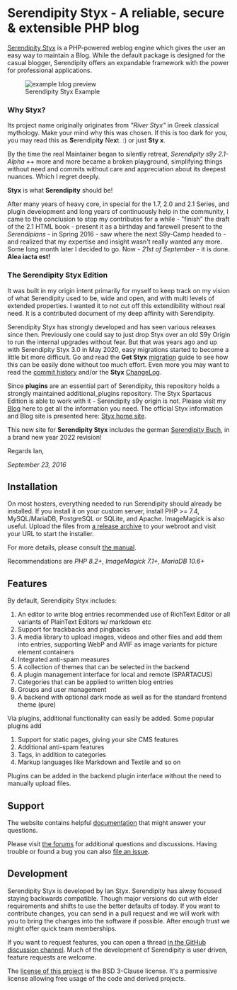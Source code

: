 # Serendipity Styx - A reliable, secure & extensible PHP blog

[Serendipity Styx](https://ophian.github.io/) is a PHP-powered weblog engine which gives the user an easy way to maintain a Blog. While the default package is designed for the casual blogger, Serendipity offers an expandable framework with the power for professional applications.

<figure markdown="1">
  <picture>
    <source type="image/avif" srcset="https://ophian.github.io/i/v/styx_example_blog.avif">
    <source type="image/webp" srcset="https://ophian.github.io/i/v/styx_example_blog.webp">
    <img src="https://ophian.github.io/i/v/styx_example_blog.png" title="Standard Pure Theme w/ automode" alt="example blog preview">
  </picture>
  <figcaption>Serendipity Styx Example</figcaption>
</figure>

### Why Styx?
Its project name originally originates from *"River Styx"* in Greek classical mythology. Make your mind why this was chosen.
If this is too dark for you, you may read this as **S**erendipi**ty** Ne**x**t. :) or just **Sty x**.

By the time the real Maintainer began to silently retreat, *Serendipity s9y 2.1-Alpha ++* more and more became a broken playground, simplifying things without need and commits without care and appreciation about its deepest nuances. Which I regret deeply.

**Styx** is what **Serendipity** should be!

After many years of heavy core, in special for the 1.7, 2.0 and 2.1 Series, and plugin development and long years of continuously help in the community, I came to the conclusion to stop my contributes for a while - "finish" the draft of the 2.1 HTML book - present it as a birthday and farewell present to the *Serendipians* - in Spring 2016 - saw where the next S9y-Camp headed to - and realized that my expertise and insight wasn't really wanted any more. Some long month later I decided to go. Now - *21st of September* - it is done. **Alea iacta est!**

### The Serendipity Styx Edition

It was built in my origin intent primarily for myself to keep track on my vision of what Serendipity used to be, wide and open, and with multi levels of extended properties. I wanted it to not cut off this extendibility without real need. It is a contributed document of my deep affinity with Serendipity.

Serendipity Styx has strongly developed and has seen various releases since then. Previously one could say to just drop Styx over an old S9y Origin to run the internal upgrades without fear. But that was years ago and up with Serendipity Styx 3.0 in May 2020, easy migrations started to become a little bit more difficult. Go and read the <strong>Get Styx</strong> [migration](https://ophian.github.io/hc/en/installation.html#user-content-the-important-upgraders-howto---step-by-step-guide) guide to see how this can be easily done without too much effort. Even more you may want to read the [commit history](https://github.com/ophian/styx/commits/master) and/or the <strong>Styx</strong> [ChangeLog](https://github.com/ophian/styx/blob/master/docs/NEWS).

Since **plugins** are an essential part of Serendipity, this repository holds a strongly maintained additional_plugins repository. The Styx Spartacus Edition is able to work with it - Serendipity s9y origin is not. Please visit my [Blog](https://ophian.github.io/blog/) here to get all the information you need. The official Styx information and Blog site is presented here: [Styx home site](https://ophian.github.io/).

This new site for **Serendipity Styx** includes the german [Serendipity Buch](https://ophian.github.io/book/), in a brand new year 2022 revision!

Regards Ian,

_September 23, 2016_

## Installation

On most hosters, everything needed to run Serendipity should already be installed. If you install it on your custom server, install PHP >= 7.4, MySQL/MariaDB, PostgreSQL or SQLite, and Apache. ImageMagick is also useful. Upload the files from [a release archive](https://github.com/ophian/styx/releases) to your webroot and visit your URL to start the installer. 

For more details, please consult [the manual](https://ophian.github.io/hc/en/installation.html#docs-install-the-easy-way).

Recommendations are *PHP 8.2+*, *ImageMagick 7.1+*, *MariaDB 10.6+*

## Features

By default, Serendipity Styx includes:

 1. An editor to write blog entries recommended use of RichText Editor or all variants of PlainText Editors w/ markdown etc
 2. Support for trackbacks and pingbacks
 3. A media library to upload images, videos and other files and add them into entries, supporting WebP and AVIF as image variants for picture element containers
 4. Integrated anti-spam measures
 5. A collection of themes that can be selected in the backend
 6. A plugin management interface for local and remote (SPARTACUS)
 7. Categories that can be applied to written blog entries
 8. Groups and user management
 9. A backend with optional dark mode as well as for the standard frontend theme (pure)

Via plugins, additional functionality can easily be added. Some popular plugins add

 1. Support for static pages, giving your site CMS features
 2. Additional anti-spam features
 3. Tags, in addition to categories
 4. Markup languages like Markdown and Textile and so on

Plugins can be added in the backend plugin interface without the need to manually upload files.

## Support

The website contains helpful [documentation](https://ophian.github.io/hc/) that might answer your questions.

Please visit [the forums](https://github.com/ophian/styx/discussions) for additional questions and discussions. Having trouble or found a bug you can also [file an issue](https://github.com/ophian/styx).

## Development

Serendipity Styx is developed by Ian Styx. Serendipity has alway focused staying backwards compatible. Though major versions do cut with elder requirements and shifts to use the better defaults of today. If you want to contribute changes, you can send in a pull request and we will work with you to bring the changes into the software if possible. After enough trust we might offer quick team memberships.

If you want to request features, you can open a thread [in the GitHub discussion channel](https://github.com/ophian/styx/discussions). Much of the development of Serendipity is user driven, feature requests are welcome.

The [license of this project](https://github.com/ophian/styx/blob/master/LICENSE) is the BSD 3-Clause license. It's a permissive license allowing free usage of the code and derived projects.
